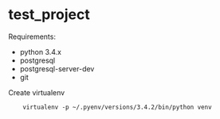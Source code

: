 test_project
=========

Requirements:

 -  python 3.4.x
 -  postgresql
 -  postgresql-server-dev
 -  git


Create virtualenv
```
    virtualenv -p ~/.pyenv/versions/3.4.2/bin/python venv
```